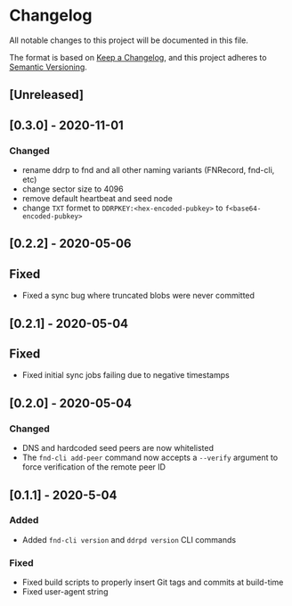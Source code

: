 # Changelog
All notable changes to this project will be documented in this file.

The format is based on [Keep a Changelog](https://keepachangelog.com/en/1.0.0/),
and this project adheres to [Semantic Versioning](https://semver.org/spec/v2.0.0.html).

## [Unreleased]
## [0.3.0] - 2020-11-01
### Changed
- rename ddrp to fnd and all other naming variants (FNRecord, fnd-cli, etc)
- change sector size to 4096
- remove default heartbeat and seed node
- change `TXT` formet to `DDRPKEY:<hex-encoded-pubkey>` to `f<base64-encoded-pubkey>`

## [0.2.2] - 2020-05-06
## Fixed
- Fixed a sync bug where truncated blobs were never committed

## [0.2.1] - 2020-05-04
## Fixed
- Fixed initial sync jobs failing due to negative timestamps

## [0.2.0] - 2020-05-04
### Changed
- DNS and hardcoded seed peers are now whitelisted
- The `fnd-cli add-peer` command now accepts a `--verify` argument to force verification of the remote peer ID

## [0.1.1] - 2020-5-04
### Added
- Added `fnd-cli version` and `ddrpd version` CLI commands

### Fixed
- Fixed build scripts to properly insert Git tags and commits at build-time
- Fixed user-agent string